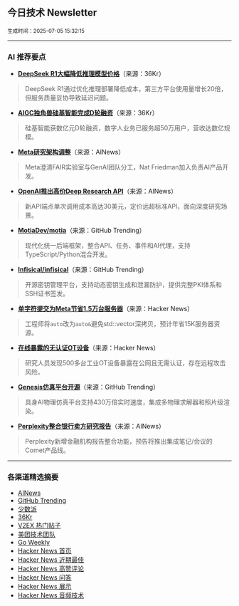## 今日技术 Newsletter

<sub> 生成时间：2025-07-05 15:32:15</sub>


---

### AI 推荐要点

- **[DeepSeek R1大幅降低推理模型价格](https://36kr.com/p/3365449318172675?f=rss)**（来源：36Kr）  
> DeepSeek R1通过优化推理部署降低成本，第三方平台使用量增长20倍，但服务质量妥协导致延迟问题。

- **[AIGC独角兽硅基智能完成D轮融资](https://36kr.com/p/3362675516901129?f=rss)**（来源：36Kr）  
> 硅基智能获数亿元D轮融资，数字人业务已服务超50万用户，营收达数亿规模。

- **[Meta研究架构调整](https://twitter.com/ZeyuanAllenZhu/status/1940659709478162555)**（来源：AINews）  
> Meta澄清FAIR实验室与GenAI团队分工，Nat Friedman加入负责AI产品开发。

- **[OpenAI推出高价Deep Research API](https://twitter.com/ArtificialAnlys/status/1940896348364210647)**（来源：AINews）  
> 新API端点单次调用成本高达30美元，定价远超标准API，面向深度研究场景。

- **[MotiaDev/motia](https://github.com/MotiaDev/motia)**（来源：GitHub Trending）  
> 现代化统一后端框架，整合API、任务、事件和AI代理，支持TypeScript/Python混合开发。

- **[Infisical/infisical](https://github.com/Infisical/infisical)**（来源：GitHub Trending）  
> 开源密钥管理平台，支持动态密钥生成和泄漏防护，提供完整PKI体系和SSH证书签发。

- **[单字符提交为Meta节省1.5万台服务器](https://news.ycombinator.com/item?id=44465972)**（来源：Hacker News）  
> 工程师将`auto`改为`auto&`避免std::vector深拷贝，预计年省15K服务器资源。

- **[在线暴露的无认证OT设备](https://news.ycombinator.com/item?id=44470744)**（来源：Hacker News）  
> 研究人员发现500多台工业OT设备暴露在公网且无需认证，存在远程攻击风险。

- **[Genesis仿真平台开源](https://github.com/Genesis-Embodied-AI/Genesis)**（来源：GitHub Trending）  
> 具身AI物理仿真平台支持430万倍实时速度，集成多物理求解器和照片级渲染。

- **[Perplexity整合银行卖方研究报告](https://twitter.com/AravSrinivas/status/1940808181296545859)**（来源：AINews）  
> Perplexity新增金融机构报告整合功能，预告将推出集成笔记/会议的Comet产品线。

---

### 各渠道精选摘要
- [AINews](./ai_news_summary_2025-07-05.md)
- [GitHub Trending](./github_trending_2025-07-05.md)
- [少数派](./shaoshupai_2025-07-05.md)
- [36Kr](./36kr_summary_2025-07-05.md)
- [V2EX 热门贴子](./v2ex_hot_2025-07-05.md)
- [美团技术团队](./meituan_2025-07-05.md)
- [Go Weekly](./go_weekly_2025-07-05.md)
- [Hacker News 首页](./hacker_news_frontpage_2025-07-05.md)
- [Hacker News 近期最佳](./hacker_news_best_2025-07-05.md)
- [Hacker News 高赞评论](./hacker_news_top_comments_2025-07-05.md)
- [Hacker News 问答](./hacker_news_ask_2025-07-05.md)
- [Hacker News 展示](./hacker_news_show_2025-07-05.md)
- [Hacker News 音频技术](./hacker_news_audio_tech_2025-07-05.md)

